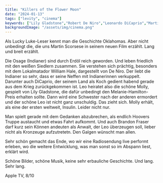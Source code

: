 ```yaml
---
title: "Killers of the Flower Moon"
date: "2024-01-13"
tags: ["levity", "cinema"]
keywords: ["Lily Gladstone","Robert De Niro","Leonardo DiCaprio","Martin Scorsese","Brandon Fraser"]
backgroundImage: "/assets/img/cinema.png"
---
```

Als Lucky Luke-Leser kennt man die Geschichte Oklahomas. Aber nicht unbedingt die, die uns Martin Scorsese in seinem neuen Film erzählt. Lang und breit erzählt.

Die Osage (Indianer) sind durch Erdöl reich geworden. Und leben friedlich mit den weißen Siedlern zusammen. Sie verstehen sich prächtig, besonders mit dem Lokalmatador William Hale, dargestellt von De Niro. Der liebt die Indianer so sehr, dass er seine Neffen mit Indianerinnen verkuppelt. Darunter auch DiCaprio, der seinem Land als Koch gedient habend gerade aus dem Krieg zurückgekommen ist. Leo heiratet also die schöne Molly, gespielt von Lily Gladstone, die dafür unbedingt den Melanie-Hamilton-Preis erhalten sollte. Dann wird eine Schwester nach der anderen ermordert und der schöne Leo ist nicht ganz unschuldig. Das zieht sich. Molly erhält, als eine der ersten weltweit, Insulin. Leider nicht nur.

Man spielt gerade mit dem Gedanken abzubrechen, als endlich Hoovers Truppe austaucht und etwas Fahrt aufkommt. Und auch Brandon Fraser darf kurz sein Können andeuten als Anwalt, der Leo überzeugen soll, lieber nicht als Kronzeuge aufzutretetn. Den Galgen wünscht man allen.

Sehr schön gemacht das Ende, wo wir eine Radiosendung live performt erleben, wo die weitere Entwicklung, was man sonst so im Abspann liest, erklärt wird.

Schöne Bilder, schöne Musik, keine sehr erbauliche Geschichte. Und lang. Sehr lang.

Apple TV, 8/10